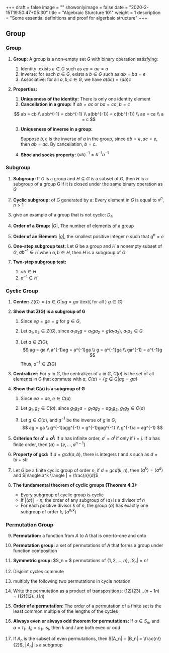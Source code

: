 +++
draft = false
image = ""
showonlyimage = false
date = "2020-2-15T19:50:47+05:30"
title = "Algebraic Sturcture 101"
weight = 1
description = "Some essential definitions and proof for algerbaic structure"
+++

## Group

### Group

1. **Group:** A group is a non-empty set $G$ with binary operation satisfying:

   1. Identity: exists $e \in G$ such as $ea = ae = a$
   2. Inverse: for each $a \in G$, exists a $b \in G$ such as $ab = ba = e$
   3. Associative: for all $a, b, c \in G$, we have $a(bc) = (ab)c$

2. **Properties:** 

   1. **Uniqueness of the identity:** There is only one identity element
   2. **Cancellation in a group:** If $ab=ac$ or $ba=ca$, $b=c$

   $$
   ab = cb \\
   abb^{-1} = cbb^{-1} \\
   a(bb^{-1}) = c(bb^{-1}) \\
   ae = ce \\
   a = c
   $$

   3. **Uniqueness of inverse in a group:** 

      Suppose $b, c$ is the inverse of $a$ in the group, since $ab = e, ac = e$, then $ab = ac$. By cancellation, $b = c$.

   4. **Shoe and socks property:** $(ab)^{-1} = b^{-1}a^{-1}$

### Subgroup

1. **Subgroup:** If $G$ is a group and $H \subseteq G$ is a subset of $G$, then $H$ is a subgroup of a group G if it is closed under the same binary operation as $G$
2. **Cyclic subgroup:** of G generated by a: Every element in $G$ is equal to $a^n$, $n \gt 1$
3. give an example of a group that is not cyclic: $D_4$
4. **Order of a Group:** $|G|$, The number of elements of a group
5. **Order of an Element:** $|g|$, the smallest positive integer $n$ such that $g^n = e$ 
6. **One-step subgroup test:** Let $G$ be a group and $H$ a nonempty subset of $G$, $ab^{-1} \in H$ when $a, b \in H$, then $H$ is a subgroup of $G$
7. **Two-step subgroup test:** 

   1. $ab \in H$
   2. $a^{-1} \in H$

### Cyclic Group

1. **Center:** $Z(G) = \{a \in G | ag = ga$ \text{ for all } $g\in G\}$

2. **Show that Z(G) is a subgroup of G**

   1. Since $eg = ge = g$ for $g \in G$, 

   2. Let $a_1, a_2 \in Z(G)$, since $a_1a_2 g = a_1ga_2 = g(a_1a_2)$, $a_1a_2 \in G$

   3. Let $a \in Z(G)$, 
      $$
      ag = ga \\
      a^{-1}ag = a^{-1}ga \\
      g = a^{-1}ga \\
      ga^{-1} = a^{-1}g
      $$
      Thus, $a^{-1} \in Z(G)$

3. **Centralizer:** For $a$ in $G$, the centralizer of a in $G$, $C(a)$ is the set of all elements in $G$ that commute with $a$, $C(a) = \{g \in G | ag = ga\}$

4. **Show that C(a) is a subgroup of G**

   1. Since $ea = ae$, $e \in C(a)$

   2. Let $g_1, g_2 \in C(a)$, since $g_1g_2a = g_1ag_2 = ag_1g_2$, $g_1g_2 \in C(a)$

   3. Let $g \in C(a)$, and $g^{-1}$ be the inverse of $g$ in $G$,
      $$
      ag = ga \\
      g^{-1}agg^{-1} = g^{-1}gag^{-1} \\
      g^{-1}a = ag^{-1}
      $$

5. **Criterion for $a^i = a^j$:** If $a$ has infinite order, $a^i = a^j$ if only if $i=j$. If $a$ has finite order, then $\langle a \rangle = \{e, ..., a^{n-1}\}$

6. **Property of gcd:** If $d = gcd(a, b)$, there is integers $t$ and $s$ such as $d = ta+sb$ 

7. Let $G$ be a finite cyclic group of order $n$, if $d = gcd(k, n)$, then $\langle a^k \rangle = \langle a^d \rangle$ and $|\langle a^k \rangle | = \frac{n}{d}$

8. **The fundamental theorem of cyclic groups (Theorem 4.3):**

   - Every subgroup of cyclic group is cyclic
   - If $|\langle a \rangle| = n$, the order of any subgroup of $\langle a \rangle$ is a divisor of $n$
   - For each positive divisor $k$ of $n$, the group $\langle a \rangle$ has exactly one subgroup of order $k$, $\langle a^{n/k} \rangle$

### Permutation Group

9. **Permutation:** a function from $A$ to $A$ that is one-to-one and onto

10. **Permutation group:** a set of permutations of $A$ that forms a group under function composition

11. **Symmetric group:** $S_n = $ permutations of $\{1, 2, ..., n\}$, $|S_n| = n!$

12. Disjoint cycles commute

13. multiply the following two permutations in cycle notation 

14. Write the permutation as a product of transpositions: $(12)(23)...(n-1n) = (12)(13)...(1n)$ 

15. **Order of a permutation**: The order of a permutation of a finite set is the least common multiple of the lengths of the cycles

16. **Always even or always odd theorem for permutations:** If $\alpha \in S_n$, and $\alpha = t_1...t_k = s_1...s_l$, then $k$ and $l$ are both even or odd

17. If $A_n$ is the subset of even permutations, then $|A_n| = |B_n| = \frac{n!}{2}$, $|A_n|$ is a subgroup
